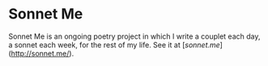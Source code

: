 # Sonnet Me

Sonnet Me is an ongoing poetry project in which I write a couplet each day, a sonnet each week, for the rest of my life. See it at [*sonnet.me*] (http://sonnet.me/).